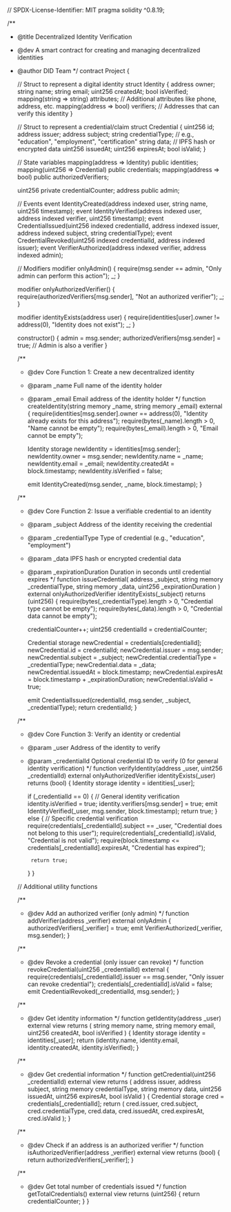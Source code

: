 // SPDX-License-Identifier: MIT
pragma solidity ^0.8.19;

/**
 * @title Decentralized Identity Verification
 * @dev A smart contract for creating and managing decentralized identities
 * @author DID Team
 */
contract Project {
    
    // Struct to represent a digital identity
    struct Identity {
        address owner;
        string name;
        string email;
        uint256 createdAt;
        bool isVerified;
        mapping(string => string) attributes; // Additional attributes like phone, address, etc.
        mapping(address => bool) verifiers; // Addresses that can verify this identity
    }
    
    // Struct to represent a credential/claim
    struct Credential {
        uint256 id;
        address issuer;
        address subject;
        string credentialType; // e.g., "education", "employment", "certification"
        string data; // IPFS hash or encrypted data
        uint256 issuedAt;
        uint256 expiresAt;
        bool isValid;
    }
    
    // State variables
    mapping(address => Identity) public identities;
    mapping(uint256 => Credential) public credentials;
    mapping(address => bool) public authorizedVerifiers;
    
    uint256 private credentialCounter;
    address public admin;
    
    // Events
    event IdentityCreated(address indexed user, string name, uint256 timestamp);
    event IdentityVerified(address indexed user, address indexed verifier, uint256 timestamp);
    event CredentialIssued(uint256 indexed credentialId, address indexed issuer, address indexed subject, string credentialType);
    event CredentialRevoked(uint256 indexed credentialId, address indexed issuer);
    event VerifierAuthorized(address indexed verifier, address indexed admin);
    
    // Modifiers
    modifier onlyAdmin() {
        require(msg.sender == admin, "Only admin can perform this action");
        _;
    }
    
    modifier onlyAuthorizedVerifier() {
        require(authorizedVerifiers[msg.sender], "Not an authorized verifier");
        _;
    }
    
    modifier identityExists(address user) {
        require(identities[user].owner != address(0), "Identity does not exist");
        _;
    }
    
    constructor() {
        admin = msg.sender;
        authorizedVerifiers[msg.sender] = true; // Admin is also a verifier
    }
    
    /**
     * @dev Core Function 1: Create a new decentralized identity
     * @param _name Full name of the identity holder
     * @param _email Email address of the identity holder
     */
    function createIdentity(string memory _name, string memory _email) external {
        require(identities[msg.sender].owner == address(0), "Identity already exists for this address");
        require(bytes(_name).length > 0, "Name cannot be empty");
        require(bytes(_email).length > 0, "Email cannot be empty");
        
        Identity storage newIdentity = identities[msg.sender];
        newIdentity.owner = msg.sender;
        newIdentity.name = _name;
        newIdentity.email = _email;
        newIdentity.createdAt = block.timestamp;
        newIdentity.isVerified = false;
        
        emit IdentityCreated(msg.sender, _name, block.timestamp);
    }
    
    /**
     * @dev Core Function 2: Issue a verifiable credential to an identity
     * @param _subject Address of the identity receiving the credential
     * @param _credentialType Type of credential (e.g., "education", "employment")
     * @param _data IPFS hash or encrypted credential data
     * @param _expirationDuration Duration in seconds until credential expires
     */
    function issueCredential(
        address _subject,
        string memory _credentialType,
        string memory _data,
        uint256 _expirationDuration
    ) external onlyAuthorizedVerifier identityExists(_subject) returns (uint256) {
        require(bytes(_credentialType).length > 0, "Credential type cannot be empty");
        require(bytes(_data).length > 0, "Credential data cannot be empty");
        
        credentialCounter++;
        uint256 credentialId = credentialCounter;
        
        Credential storage newCredential = credentials[credentialId];
        newCredential.id = credentialId;
        newCredential.issuer = msg.sender;
        newCredential.subject = _subject;
        newCredential.credentialType = _credentialType;
        newCredential.data = _data;
        newCredential.issuedAt = block.timestamp;
        newCredential.expiresAt = block.timestamp + _expirationDuration;
        newCredential.isValid = true;
        
        emit CredentialIssued(credentialId, msg.sender, _subject, _credentialType);
        return credentialId;
    }
    
    /**
     * @dev Core Function 3: Verify an identity or credential
     * @param _user Address of the identity to verify
     * @param _credentialId Optional credential ID to verify (0 for general identity verification)
     */
    function verifyIdentity(address _user, uint256 _credentialId) external onlyAuthorizedVerifier identityExists(_user) returns (bool) {
        Identity storage identity = identities[_user];
        
        if (_credentialId == 0) {
            // General identity verification
            identity.isVerified = true;
            identity.verifiers[msg.sender] = true;
            emit IdentityVerified(_user, msg.sender, block.timestamp);
            return true;
        } else {
            // Specific credential verification
            require(credentials[_credentialId].subject == _user, "Credential does not belong to this user");
            require(credentials[_credentialId].isValid, "Credential is not valid");
            require(block.timestamp <= credentials[_credentialId].expiresAt, "Credential has expired");
            
            return true;
        }
    }
    
    // Additional utility functions
    
    /**
     * @dev Add an authorized verifier (only admin)
     */
    function addVerifier(address _verifier) external onlyAdmin {
        authorizedVerifiers[_verifier] = true;
        emit VerifierAuthorized(_verifier, msg.sender);
    }
    
    /**
     * @dev Revoke a credential (only issuer can revoke)
     */
    function revokeCredential(uint256 _credentialId) external {
        require(credentials[_credentialId].issuer == msg.sender, "Only issuer can revoke credential");
        credentials[_credentialId].isValid = false;
        emit CredentialRevoked(_credentialId, msg.sender);
    }
    
    /**
     * @dev Get identity information
     */
    function getIdentity(address _user) external view returns (
        string memory name,
        string memory email,
        uint256 createdAt,
        bool isVerified
    ) {
        Identity storage identity = identities[_user];
        return (identity.name, identity.email, identity.createdAt, identity.isVerified);
    }
    
    /**
     * @dev Get credential information
     */
    function getCredential(uint256 _credentialId) external view returns (
        address issuer,
        address subject,
        string memory credentialType,
        string memory data,
        uint256 issuedAt,
        uint256 expiresAt,
        bool isValid
    ) {
        Credential storage cred = credentials[_credentialId];
        return (
            cred.issuer,
            cred.subject,
            cred.credentialType,
            cred.data,
            cred.issuedAt,
            cred.expiresAt,
            cred.isValid
        );
    }
    
    /**
     * @dev Check if an address is an authorized verifier
     */
    function isAuthorizedVerifier(address _verifier) external view returns (bool) {
        return authorizedVerifiers[_verifier];
    }
    
    /**
     * @dev Get total number of credentials issued
     */
    function getTotalCredentials() external view returns (uint256) {
        return credentialCounter;
    }
}
